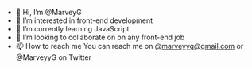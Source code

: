 - 👋 Hi, I’m @MarveyG
- 👀 I’m interested in front-end development 
- 🌱 I’m currently learning JavaScript 
- 💞️ I’m looking to collaborate on on any front-end job
- 📫 How to reach me You can reach me on @marveyyg@gmail.com or @MarveyyG on Twitter 

<!---
MarveyG/MarveyG is a ✨ special ✨ repository because its `README.md` (this file) appears on your GitHub profile.
You can click the Preview link to take a look at your changes.
--->
